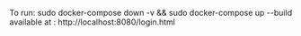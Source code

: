To run:
sudo docker-compose down -v && sudo docker-compose up --build
available at : http://localhost:8080/login.html
